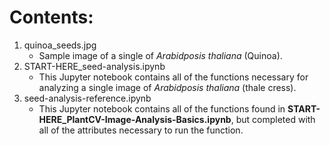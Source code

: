 # Contents:
1. quinoa_seeds.jpg
    - Sample image of a single of *Arabidposis thaliana* (Quinoa).
2. START-HERE_seed-analysis.ipynb
    - This Jupyter notebook contains all of the functions necessary for analyzing a single image of *Arabidposis thaliana* (thale cress).
3. seed-analysis-reference.ipynb
    - This Jupyter notebook contains all of the functions found in **START-HERE_PlantCV-Image-Analysis-Basics.ipynb**, but completed with all of the attributes necessary to run the function.
